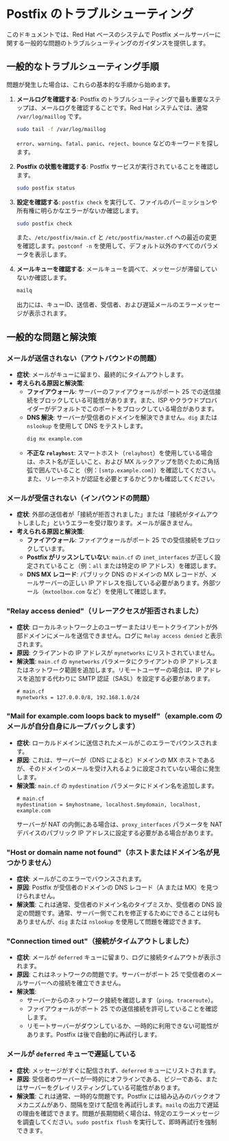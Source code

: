 # Postfix のトラブルシューティング

このドキュメントでは、Red Hat ベースのシステムで Postfix メールサーバーに関する一般的な問題のトラブルシューティングのガイダンスを提供します。

## 一般的なトラブルシューティング手順

問題が発生した場合は、これらの基本的な手順から始めます。

1.  **メールログを確認する**: Postfix のトラブルシューティングで最も重要なステップは、メールログを確認することです。Red Hat システムでは、通常 `/var/log/maillog` です。
    ```bash
    sudo tail -f /var/log/maillog
    ```
    `error`、`warning`、`fatal`、`panic`、`reject`、`bounce` などのキーワードを探します。

2.  **Postfix の状態を確認する**: Postfix サービスが実行されていることを確認します。
    ```bash
    sudo postfix status
    ```

3.  **設定を確認する**: `postfix check` を実行して、ファイルのパーミッションや所有権に明らかなエラーがないか確認します。
    ```bash
    sudo postfix check
    ```
    また、`/etc/postfix/main.cf` と `/etc/postfix/master.cf` への最近の変更を確認します。`postconf -n` を使用して、デフォルト以外のすべてのパラメータを表示します。

4.  **メールキューを確認する**: メールキューを調べて、メッセージが滞留していないか確認します。
    ```bash
    mailq
    ```
    出力には、キューID、送信者、受信者、および遅延メールのエラーメッセージが表示されます。

## 一般的な問題と解決策

### メールが送信されない（アウトバウンドの問題）

-   **症状**: メールがキューに留まり、最終的にタイムアウトします。
-   **考えられる原因と解決策**:
    -   **ファイアウォール**: サーバーのファイアウォールがポート 25 での送信接続をブロックしている可能性があります。また、ISP やクラウドプロバイダーがデフォルトでこのポートをブロックしている場合があります。
    -   **DNS 解決**: サーバーが受信者のドメインを解決できません。`dig` または `nslookup` を使用して DNS をテストします。
        ```bash
        dig mx example.com
        ```
    -   **不正な `relayhost`**: スマートホスト（`relayhost`）を使用している場合は、ホスト名が正しいこと、および MX ルックアップを防ぐために角括弧で囲んでいること（例：`[smtp.example.com]`）を確認してください。また、リレーホストが認証を必要とするかどうかも確認してください。

### メールが受信されない（インバウンドの問題）

-   **症状**: 外部の送信者が「接続が拒否されました」または「接続がタイムアウトしました」というエラーを受け取ります。メールが届きません。
-   **考えられる原因と解決策**:
    -   **ファイアウォール**: ファイアウォールがポート 25 での受信接続をブロックしています。
    -   **Postfix がリッスンしていない**: `main.cf` の `inet_interfaces` が正しく設定されていること（例：`all` または特定の IP アドレス）を確認します。
    -   **DNS MX レコード**: パブリック DNS のドメインの MX レコードが、メールサーバーの正しい IP アドレスを指している必要があります。外部ツール（`mxtoolbox.com` など）を使用して確認します。

### "Relay access denied"（リレーアクセスが拒否されました）

-   **症状**: ローカルネットワーク上のユーザーまたはリモートクライアントが外部ドメインにメールを送信できません。ログに `Relay access denied` と表示されます。
-   **原因**: クライアントの IP アドレスが `mynetworks` にリストされていません。
-   **解決策**: `main.cf` の `mynetworks` パラメータにクライアントの IP アドレスまたはネットワーク範囲を追加します。リモートユーザーの場合は、IP アドレスを追加する代わりに SMTP 認証（SASL）を設定する必要があります。
    ```
    # main.cf
    mynetworks = 127.0.0.0/8, 192.168.1.0/24
    ```

### "Mail for example.com loops back to myself"（example.com のメールが自分自身にループバックします）

-   **症状**: ローカルドメインに送信されたメールがこのエラーでバウンスされます。
-   **原因**: これは、サーバーが（DNS によると）ドメインの MX ホストであるが、そのドメインのメールを受け入れるように設定されていない場合に発生します。
-   **解決策**: `main.cf` の `mydestination` パラメータにドメイン名を追加します。
    ```
    # main.cf
    mydestination = $myhostname, localhost.$mydomain, localhost, example.com
    ```
    サーバーが NAT の内側にある場合は、`proxy_interfaces` パラメータを NAT デバイスのパブリック IP アドレスに設定する必要がある場合があります。

### "Host or domain name not found"（ホストまたはドメイン名が見つかりません）

-   **症状**: メールがこのエラーでバウンスされます。
-   **原因**: Postfix が受信者のドメインの DNS レコード（A または MX）を見つけられません。
-   **解決策**: これは通常、受信者のドメイン名のタイプミスか、受信者の DNS 設定の問題です。通常、サーバー側でこれを修正するためにできることは何もありませんが、`dig` または `nslookup` を使用して問題を確認できます。

### "Connection timed out"（接続がタイムアウトしました）

-   **症状**: メールが `deferred` キューに留まり、ログに接続タイムアウトが表示されます。
-   **原因**: これはネットワークの問題です。サーバーがポート 25 で受信者のメールサーバーへの接続を確立できません。
-   **解決策**:
    -   サーバーからのネットワーク接続を確認します（`ping`、`traceroute`）。
    -   ファイアウォールがポート 25 での送信接続を許可していることを確認します。
    -   リモートサーバーがダウンしているか、一時的に利用できない可能性があります。Postfix は後で自動的に再試行します。

### メールが `deferred` キューで遅延している

-   **症状**: メッセージがすぐに配信されず、`deferred` キューにリストされます。
-   **原因**: 受信者のサーバーが一時的にオフラインである、ビジーである、またはサーバーをグレイリスティングしている可能性があります。
-   **解決策**: これは通常、一時的な問題です。Postfix には組み込みのバックオフメカニズムがあり、間隔を空けて配信を再試行します。`mailq` の出力で遅延の理由を確認できます。問題が長期間続く場合は、特定のエラーメッセージを調査してください。`sudo postfix flush` を実行して、即時再試行を強制できます。
